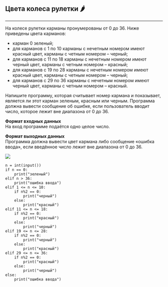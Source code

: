 ## Цвета колеса рулетки 🌶️
------------------------

На колесе рулетки карманы пронумерованы от 0 до 36. Ниже приведены цвета карманов: 

*   карман 0 зеленый;
*   для карманов с 1 по 10 карманы с нечетным номером имеют красный цвет, карманы с четным номером – черный;
*   для карманов с 11 по 18 карманы с нечетным номером имеют черный цвет, карманы с четным номером – красный;
*   для карманов с 19 по 28 карманы с нечетным номером имеют красный цвет, карманы с четным номером – черный;
*   для карманов с 29 по 36 карманы с нечетным номером имеют черный цвет, карманы с четным номером – красный.

Напишите программу, которая считывает номер кармана и показывает, является ли этот карман зеленым, красным или черным. Программа должна вывести сообщение об ошибке, если пользователь вводит число, которое лежит вне диапазона от 0 до 36.

**Формат входных данных**  
На вход программе подаётся одно целое число.

**Формат выходных данных**  
Программа должна вывести цвет кармана либо сообщение «ошибка ввода», если введённое число лежит вне диапазона от 0 до 36.

![](https://ucarecdn.com/d53ddcd9-bebd-4413-a6f8-0a4cbc64963a/)

```
n = int(input())
if n == 0:
    print("зеленый")
elif n > 36:
    print("ошибка ввода")
elif 1 <= n <= 10:
    if n%2 == 0:
        print("черный")
    else:
        print("красный")
elif 11 <= n <= 18:
    if n%2 == 0:
        print("красный")
    else:
        print("черный")
elif 19 <= n <= 28:
    if n%2 == 0:
        print("черный")
    else:
        print("красный")
elif 29 <= n <= 36:
    if n%2 == 0:
        print("красный")
    else:
        print("черный")
else:
    print("ошибка ввода")
```